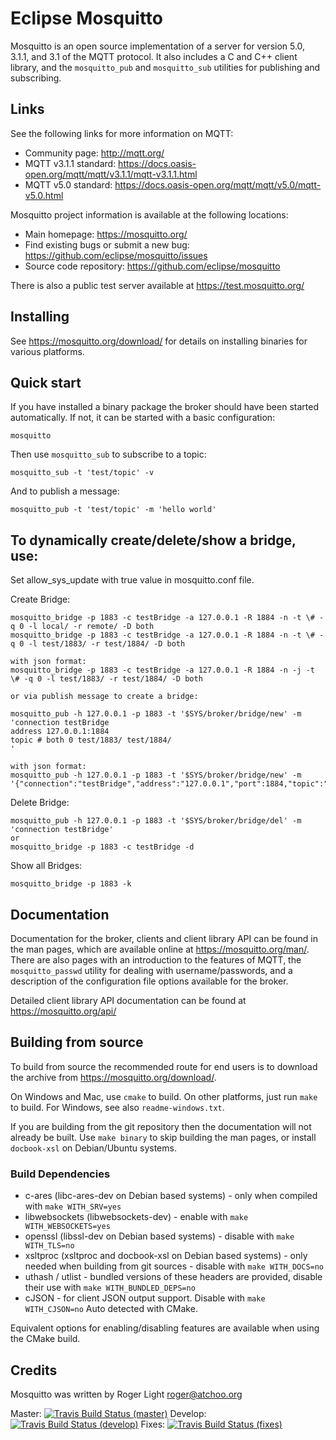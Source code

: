 Eclipse Mosquitto
=================

Mosquitto is an open source implementation of a server for version 5.0, 3.1.1,
and 3.1 of the MQTT protocol. It also includes a C and C++ client library, and
the `mosquitto_pub` and `mosquitto_sub` utilities for publishing and
subscribing.

## Links

See the following links for more information on MQTT:

- Community page: <http://mqtt.org/>
- MQTT v3.1.1 standard: <https://docs.oasis-open.org/mqtt/mqtt/v3.1.1/mqtt-v3.1.1.html>
- MQTT v5.0 standard: <https://docs.oasis-open.org/mqtt/mqtt/v5.0/mqtt-v5.0.html>

Mosquitto project information is available at the following locations:

- Main homepage: <https://mosquitto.org/>
- Find existing bugs or submit a new bug: <https://github.com/eclipse/mosquitto/issues>
- Source code repository: <https://github.com/eclipse/mosquitto>

There is also a public test server available at <https://test.mosquitto.org/>

## Installing

See <https://mosquitto.org/download/> for details on installing binaries for
various platforms.

## Quick start

If you have installed a binary package the broker should have been started
automatically. If not, it can be started with a basic configuration:

    mosquitto

Then use `mosquitto_sub` to subscribe to a topic:

    mosquitto_sub -t 'test/topic' -v

And to publish a message:

    mosquitto_pub -t 'test/topic' -m 'hello world'

## To dynamically create/delete/show a bridge, use:

Set allow_sys_update with true value in mosquitto.conf file.

Create Bridge:

    mosquitto_bridge -p 1883 -c testBridge -a 127.0.0.1 -R 1884 -n -t \# -q 0 -l local/ -r remote/ -D both
    mosquitto_bridge -p 1883 -c testBridge -a 127.0.0.1 -R 1884 -n -t \# -q 0 -l test/1883/ -r test/1884/ -D both

    with json format:
    mosquitto_bridge -p 1883 -c testBridge -a 127.0.0.1 -R 1884 -n -j -t \# -q 0 -l test/1883/ -r test/1884/ -D both

    or via publish message to create a bridge:

    mosquitto_pub -h 127.0.0.1 -p 1883 -t '$SYS/broker/bridge/new' -m 'connection testBridge
    address 127.0.0.1:1884
    topic # both 0 test/1883/ test/1884/
    '

    with json format:
    mosquitto_pub -h 127.0.0.1 -p 1883 -t '$SYS/broker/bridge/new' -m '{"connection":"testBridge","address":"127.0.0.1","port":1884,"topic":"#","direction":"both","qos":0,"local_prefix":"test/1883/","remote_prefix":"test/1884/"}'
    
Delete Bridge:

    mosquitto_pub -h 127.0.0.1 -p 1883 -t '$SYS/broker/bridge/del' -m 'connection testBridge'
    or
    mosquitto_bridge -p 1883 -c testBridge -d

Show all Bridges:

    mosquitto_bridge -p 1883 -k

## Documentation

Documentation for the broker, clients and client library API can be found in
the man pages, which are available online at <https://mosquitto.org/man/>. There
are also pages with an introduction to the features of MQTT, the
`mosquitto_passwd` utility for dealing with username/passwords, and a
description of the configuration file options available for the broker.

Detailed client library API documentation can be found at <https://mosquitto.org/api/>

## Building from source

To build from source the recommended route for end users is to download the
archive from <https://mosquitto.org/download/>.

On Windows and Mac, use `cmake` to build. On other platforms, just run `make`
to build. For Windows, see also `readme-windows.txt`.

If you are building from the git repository then the documentation will not
already be built. Use `make binary` to skip building the man pages, or install
`docbook-xsl` on Debian/Ubuntu systems.

### Build Dependencies

* c-ares (libc-ares-dev on Debian based systems) - only when compiled with `make WITH_SRV=yes`
* libwebsockets (libwebsockets-dev) - enable with `make WITH_WEBSOCKETS=yes`
* openssl (libssl-dev on Debian based systems) - disable with `make WITH_TLS=no`
* xsltproc (xsltproc and docbook-xsl on Debian based systems) - only needed when building from git sources - disable with `make WITH_DOCS=no`
* uthash / utlist - bundled versions of these headers are provided, disable their use with `make WITH_BUNDLED_DEPS=no`
* cJSON - for client JSON output support. Disable with `make WITH_CJSON=no` Auto detected with CMake.

Equivalent options for enabling/disabling features are available when using the CMake build.


## Credits

Mosquitto was written by Roger Light <roger@atchoo.org>

Master: [![Travis Build Status (master)](https://travis-ci.org/eclipse/mosquitto.svg?branch=master)](https://travis-ci.org/eclipse/mosquitto)
Develop: [![Travis Build Status (develop)](https://travis-ci.org/eclipse/mosquitto.svg?branch=develop)](https://travis-ci.org/eclipse/mosquitto)
Fixes: [![Travis Build Status (fixes)](https://travis-ci.org/eclipse/mosquitto.svg?branch=fixes)](https://travis-ci.org/eclipse/mosquitto)
